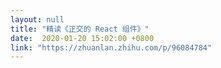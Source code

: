 ```yaml
---
layout: null
title: "精读《正交的 React 组件》"
date:  2020-01-20 15:02:00 +0800
link: "https://zhuanlan.zhihu.com/p/96084784"
---
```

